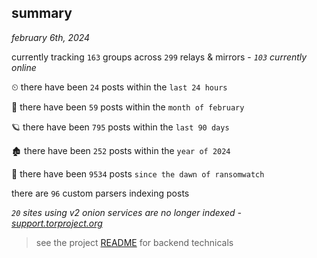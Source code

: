 
## summary
_february 6th, 2024_

currently tracking `163` groups across `299` relays & mirrors - _`103` currently online_

⏲ there have been `24` posts within the `last 24 hours`

🦈 there have been `59` posts within the `month of february`

🪐 there have been `795` posts within the `last 90 days`

🏚 there have been `252` posts within the `year of 2024`

🦕 there have been `9534` posts `since the dawn of ransomwatch`

there are `96` custom parsers indexing posts

_`20` sites using v2 onion services are no longer indexed - [support.torproject.org](https://support.torproject.org/onionservices/v2-deprecation/)_

> see the project [README](https://github.com/joshhighet/ransomwatch#ransomwatch--) for backend technicals
